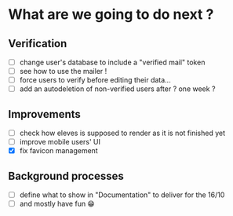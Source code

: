 # What are we going to do next ?

## Verification
- [ ] change user's database to include a "verified mail" token
- [ ] see how to use the mailer !
- [ ] force users to verify before editing their data...
- [ ] add an autodeletion of non-verified users after ? one week ?

## Improvements
- [ ] check how eleves is supposed to render as it is not finished yet
- [ ] improve mobile users' UI
- [x] fix favicon management
## Background processes
- [ ] define what to show in "Documentation" to deliver for the 16/10
- [ ] and mostly have fun 😁
